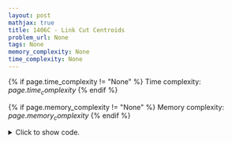 ```yaml
---
layout: post
mathjax: true
title: 1406C - Link Cut Centroids
problem_url: None
tags: None
memory_complexity: None
time_complexity: None
---
```




{% if page.time_complexity != "None" %}
Time complexity: ${{ page.time_complexity }}$
{% endif %}

{% if page.memory_complexity != "None" %}
Memory complexity: ${{ page.memory_complexity }}$
{% endif %}

<details>
<summary>
<p style="display:inline">Click to show code.</p>
</summary>
```cpp
{% raw %}
using namespace std;
using ll = long long;
using ii = pair<int, int>;
using vi = vector<int>;
int const NMAX = 1e5 + 11;
int n, sz[NMAX];
vi g[NMAX];
void calc_sz(int u, int p)
{
    sz[u] = 1;
    for (auto v : g[u])
    {
        if (v == p)
            continue;
        calc_sz(v, u);
        sz[u] += sz[v];
    }
}
int find_centroid(int u, int p, int n)
{
    for (auto v : g[u])
        if (v != p and sz[v] > n / 2)
            return find_centroid(v, u, n);
    return u;
}
ii find_leaf(int u, int p)
{
    int vmax = 0;
    for (auto v : g[u])
    {
        if (v == p)
            continue;
        if (sz[v] > sz[vmax])
            vmax = v;
    }
    if (vmax == 0)
        return {p, u};
    return find_leaf(vmax, u);
}
int main(void)
{
    int t;
    cin >> t;
    while (t--)
    {
        memset(sz, 0, sizeof sz);
        for (int i = 0; i < NMAX; ++i)
            g[i].clear();
        cin >> n;
        for (int i = 0; i < n - 1; ++i)
        {
            int u, v;
            cin >> u >> v;
            g[u].push_back(v);
            g[v].push_back(u);
        }
        int root = 1;
        calc_sz(root, -1);
        root = find_centroid(root, -1, n);
        memset(sz, 0, sizeof sz);
        calc_sz(root, -1);
        auto [u, v] = find_leaf(root, -1);
        cout << u << " " << v << endl;
        cout << root << " " << v << endl;
    }
    return 0;
}

{% endraw %}
```
</details>

